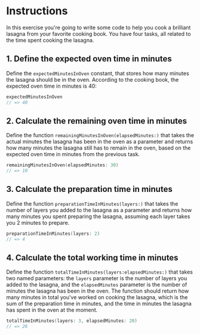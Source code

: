 # Instructions

In this exercise you're going to write some code to help you cook a brilliant lasagna from your favorite cooking book.
You have four tasks, all related to the time spent cooking the lasagna.

## 1. Define the expected oven time in minutes

Define the `expectedMinutesInOven` constant, that stores how many minutes the lasagna should be in the oven.
According to the cooking book, the expected oven time in minutes is 40:

```swift
expectedMinutesInOven
// => 40
```

## 2. Calculate the remaining oven time in minutes

Define the function `remainingMinutesInOven(elapsedMinutes:)` that takes the actual minutes the lasagna has been in the oven as a parameter and returns how many minutes the lasagna still has to remain in the oven, based on the expected oven time in minutes from the previous task.

```swift
remainingMinutesInOven(elapsedMinutes: 30)
// => 10
```

## 3. Calculate the preparation time in minutes

Define the function `preparationTimeInMinutes(layers:)` that takes the number of layers you added to the lasagna as a parameter and returns how many minutes you spent preparing the lasagna, assuming each layer takes you 2 minutes to prepare.

```swift
preparationTimeInMinutes(layers: 2)
// => 4
```

## 4. Calculate the total working time in minutes

Define the function `totalTimeInMinutes(layers:elapsedMinutes:)` that takes two named parameters: the `layers` parameter is the number of layers you added to the lasagna, and the `elapsedMinutes` parameter is the number of minutes the lasagna has been in the oven.
The function should return how many minutes in total you've worked on cooking the lasagna, which is the sum of the preparation time in minutes, and the time in minutes the lasagna has spent in the oven at the moment.

```swift
totalTimeInMinutes(layers: 3, elapsedMinutes: 20)
// => 26
```
